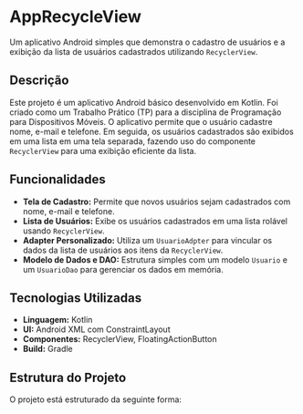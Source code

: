 # AppRecycleView

Um aplicativo Android simples que demonstra o cadastro de usuários e a exibição da lista de usuários cadastrados utilizando `RecyclerView`.

## Descrição

Este projeto é um aplicativo Android básico desenvolvido em Kotlin. Foi criado como um Trabalho Prático (TP) para a disciplina de Programação para Dispositivos Móveis. O aplicativo permite que o usuário cadastre nome, e-mail e telefone. Em seguida, os usuários cadastrados são exibidos em uma lista em uma tela separada, fazendo uso do componente `RecyclerView` para uma exibição eficiente da lista.

## Funcionalidades

* **Tela de Cadastro:** Permite que novos usuários sejam cadastrados com nome, e-mail e telefone.
* **Lista de Usuários:** Exibe os usuários cadastrados em uma lista rolável usando `RecyclerView`.
* **Adapter Personalizado:** Utiliza um `UsuarioAdpter` para vincular os dados da lista de usuários aos itens da `RecyclerView`.
* **Modelo de Dados e DAO:** Estrutura simples com um modelo `Usuario` e um `UsuarioDao` para gerenciar os dados em memória.

## Tecnologias Utilizadas

* **Linguagem:** Kotlin
* **UI:** Android XML com ConstraintLayout
* **Componentes:** RecyclerView, FloatingActionButton
* **Build:** Gradle

## Estrutura do Projeto

O projeto está estruturado da seguinte forma:
